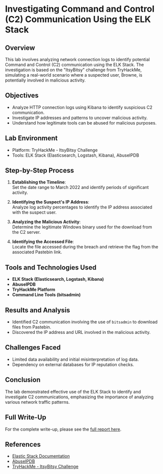 # Investigating Command and Control (C2) Communication Using the ELK Stack

## Overview

This lab involves analyzing network connection logs to identify potential Command and Control (C2) communication using the ELK Stack. The investigation is based on the "ItsyBitsy" challenge from TryHackMe, simulating a real-world scenario where a suspected user, Browne, is potentially involved in malicious activity.

## Objectives

- Analyze HTTP connection logs using Kibana to identify suspicious C2 communication.
- Investigate IP addresses and patterns to uncover malicious activity.
- Understand how legitimate tools can be abused for malicious purposes.

## Lab Environment

- Platform: TryHackMe - ItsyBitsy Challenge
- Tools: ELK Stack (Elasticsearch, Logstash, Kibana), AbuseIPDB

## Step-by-Step Process

1. **Establishing the Timeline**:  
   Set the date range to March 2022 and identify periods of significant activity.

2. **Identifying the Suspect's IP Address**:  
   Analyze log activity percentages to identify the IP address associated with the suspect user.

3. **Analyzing the Malicious Activity**:  
   Determine the legitimate Windows binary used for the download from the C2 server.

4. **Identifying the Accessed File**:  
   Locate the file accessed during the breach and retrieve the flag from the associated Pastebin link.

## Tools and Technologies Used

- **ELK Stack (Elasticsearch, Logstash, Kibana)**
- **AbuseIPDB**
- **TryHackMe Platform**
- **Command Line Tools (bitsadmin)**

## Results and Analysis

- Identified C2 communication involving the use of `bitsadmin` to download files from Pastebin.
- Discovered the IP address and URL involved in the malicious activity.

## Challenges Faced

- Limited data availability and initial misinterpretation of log data.
- Dependency on external databases for IP reputation checks.

## Conclusion

The lab demonstrated effective use of the ELK Stack to identify and investigate C2 communications, emphasizing the importance of analyzing various network traffic patterns.

## Full Write-Up

For the complete write-up, please see the [full report here](https://github.com/LucasCodes8/Investigating-Command-and-Control-C2-Communication-Using-the-ELK-Stack-A-Network-Log-Analysis-Lab/blob/main/Investigating%20Command%20and%20Control%20(C2)%20Communication%20Using%20the%20ELK%20Stack_%20A%20Network%20Log%20Analysis%20Lab.pdf).

## References

- [Elastic Stack Documentation](https://www.elastic.co/guide/index.html)
- [AbuseIPDB](https://www.abuseipdb.com)
- [TryHackMe - ItsyBitsy Challenge](https://www.tryhackme.com)
